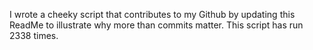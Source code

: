 I wrote a cheeky script that contributes to my Github by updating this ReadMe to illustrate why more than commits matter. This script has run 2338 times.